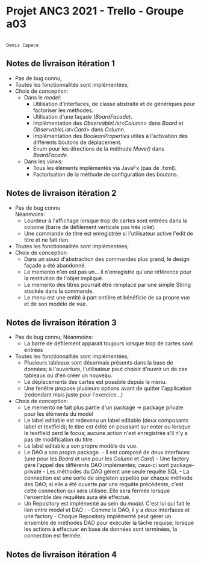 # Projet ANC3 2021 - Trello - Groupe a03


                                                                                    Denis Capece

## Notes de livraison itération 1
* Pas de bug connu;
* Toutes les fonctionnalités sont implémentées;
* Choix de conception:
    + Dans le _model_: 
        - Utilisation d'interfaces, de classe abstraite et de génériques pour factoriser les méthodes.
        - Utilisation d'une façade (_BoardFacade_).
        - Implémentation des _ObservableList\<Column>_ dans _Board_ et _ObservableList\<Card>_ dans _Column_.
        - Implémentation des _BooleanProperties_ utiles à l'activation des différents boutons de déplacement.
        - Enum pour les directions de la méthode _Move()_ dans _BoardFacade_. 
  + Dans les _views_:
    - Tous les éléments implémentés via JavaFx (pas de .fxml).
    - Factorisation de la méthode de configuration des boutons.

    

## Notes de livraison itération 2
* Pas de bug connu <br/>
  Néanmoins:
    + Lourdeur à l'affichage lorsque trop de cartes sont entrées dans la colonne (barre de défilement verticale pas très jolie).
    + Une commande de titre est enregistrée si l'utilisateur active l'edit de titre et ne fait rien.
* Toutes les fonctionnalités sont implémentées;
* Choix de conception:
    + Dans un souci d'abstraction des commandes plus grand, le design façade a été abandonné.
    + Le memento n'en est pas un... il n'enregistre qu'une référence pour la restitution de l'objet impliqué.
    + Le memento des titres pourrait être remplacé par une simple String stockée dans la commande.
    + Le menu est une entité à part entière et bénéficie de sa propre vue et de son modèle de vue.
    


## Notes de livraison itération 3
* Pas de bug connu;
  Néanmoins: 
    + La barre de défilement apparait toujours lorsque trop de cartes sont entrées
* Toutes les fonctionnalités sont implémentées;
    + Plusieurs tableaux sont désormais présents dans la base de données; à l'ouverture, l'utilisateur peut choisir d'ouvrir un de ces tableaux ou d'en créer un nouveau.
    + Le déplacements des cartes est possible depuis le menu.
    + Une fenêtre propose plusieurs options avant de quitter l'application (redondant mais juste pour l'exercice...)
* Choix de conception:
    + Le memento ne fait plus partie d'un package -> package private pour les éléments du model
    + Le label editable est redevenu un label editable (deux composants label et textfield); le titre est édité en poussant sur enter ou lorsque le textfield perd le focus; aucune action n'est enregistrée s'il n'y a pas de modification du titre.
    + Le label editable a son propre modèle de vue.
    + Le DAO a son propre package. 
          - Il est composé de deux interfaces (une pour les _Board_ et une pour les _Column_ et _Card_)
          - Une factory gère l'appel des différents DAO implémentés; ceux-ci sont package-private
          - Les méthodes du DAO gèrent une seule requête SQL
          - La connection est une sorte de singleton appelée par chaque méthode des DAO; si elle a été ouverte par une requête précédente, c'est cette connection qui sera utilisée. Elle sera fermée lorsque l'ensemble des requêtes aura été effectué.
    + Un Repository est implémenté au sein du  _model_. C'est lui qui fait le lien entre _model_ et DAO :
          - Comme le DAO, il y a deux interfaces et une factory
          - Chaque Repository implémenté peut gérer un ensemble de méthodes DAO pour exécuter la tâche requise; lorsque les actions à effectuer en base de données sont terminées, la connection est fermée. 


          
## Notes de livraison itération 4


